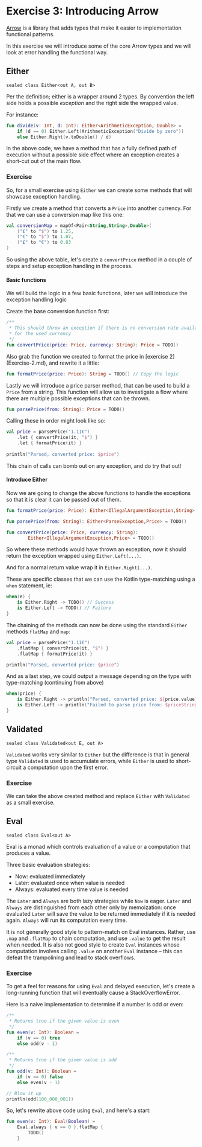 # Exercise 3: Introducing Arrow

[Arrow](https://arrow-kt.io/docs/quickstart/) is a library that adds types that
make it easier to implementation functional patterns.

In this exercise we will introduce some of the core Arrow types and we will 
look at error handling the functional way.

## Either
`sealed class Either<out A, out B>`

Per the definition; either is a wrapper around 2 types. By convention the left
side holds a possible _exception_ and the right side the wrapped value.

For instance:
```kotlin
fun divide(v: Int, d: Int): Either<ArithmeticException, Double> =
    if (d == 0) Either.Left(ArithmeticException("Divide by zero"))
    else Either.Right(v.toDouble() / d)
```

In the above code, we have a method that has a fully defined path of execution
without a possible side effect where an exception creates a short-cut out of
the main flow.

### Exercise 
So, for a small exercise using `Either` we can create some methods that will 
showcase exception handling.

Firstly we create a method that converts a `Price` into another currency.
For that we can use a conversion map like this one:
```kotlin
val conversionMap = mapOf<Pair<String,String>,Double>(
    ("£" to "$") to 1.25,
    ("€" to "$") to 1.07,
    ("£" to "€") to 0.83
)
```

So using the above table, let's create a `convertPrice` method in a couple 
of steps and setup exception handling in the process.

#### Basic functions
We will build the logic in a few basic functions, later we will introduce 
the exception handling logic

Create the base conversion function first:
```kotlin
/**
 * This should throw an exception if there is no conversion rate available 
 * for the used currency
 */
fun convertPrice(price: Price, currency: String): Price = TODO()
```

Also grab the function we created to format the price in [exercise 2]
(Exercise-2.md), and rewrite it a little:
```kotlin
fun formatPrice(price: Price): String = TODO() // Copy the logic
```

Lastly we will introduce a price parser method, that can be used to build a 
`Price` from a string. This function will allow us to investigate a flow where
there are multiple possible exceptions that can be thrown.
```kotlin
fun parsePrice(from: String): Price = TODO()
```

Calling these in order might look like so:
```kotlin
val price = parsePrice("1.11€")
    .let { convertPrice(it, "$") }
    .let { formatPrice(it) }
    
println("Parsed, converted price: $price")
```

This chain of calls can bomb out on any exception, and do try that out!

#### Introduce Either

Now we are going to change the above functions to handle the exceptions so 
that it is clear it can be passed out of them.

```kotlin
fun formatPrice(price: Price): Either<IllegalArgumentException,String> = TODO()

fun parsePrice(from: String): Either<ParseException,Price> = TODO()

fun convertPrice(price: Price, currency: String): 
        Either<IllegalArgumentException,Price> = TODO()
```

So where these methods would have thrown an exception, now it should return 
the exception wrapped using `Either.Left(...)`. 

And for a normal return value wrap it in `Either.Right(...)`.

These are specific classes that we can use the Kotlin type-matching using a 
`when` statement, ie:
```kotlin
when(e) {
    is Either.Right -> TODO() // Success
    is Either.Left -> TODO() // Failure
}
```

The chaining of the methods can now be done using the standard `Either` 
methods `flatMap` and `map`:
```kotlin
val price = parsePrice("1.11€")
    .flatMap { convertPrice(it, "$") }
    .flatMap { formatPrice(it) }

println("Parsed, converted price: $price")
```

And as a last step, we could output a message depending on the type with 
type-matching (continuing from above)
```kotlin
when(price) {
    is Either.Right -> println("Parsed, converted price: ${price.value}")
    is Either.Left -> println("Failed to parse price from: $priceString. Failure: ${price.left()}") // Failure
}
```

## Validated
`sealed class Validated<out E, out A>`

`Validated` works very similar to `Either` but the difference is that in general 
type `Validated` is used to accumulate errors, while `Either` is used to 
short-circuit a computation upon the first error.

### Exercise
We can take the above created method and replace `Either` with `Validated` 
as a small exercise.

## Eval
`sealed class Eval<out A>`

Eval is a monad which controls evaluation of a value or a computation that 
produces a value.

Three basic evaluation strategies:
- Now: evaluated immediately
- Later: evaluated once when value is needed
- Always: evaluated every time value is needed

The `Later` and `Always` are both lazy strategies while `Now` is eager. `Later` 
and `Always` are distinguished from each other only by memoization: once 
evaluated `Later` will save the value to be returned immediately if it is 
needed again. `Always` will run its computation every time.

It is not generally good style to pattern-match on Eval instances. Rather, use 
`.map` and `.flatMap` to chain computation, and use `.value` to get the result 
when needed. It is also not good style to create `Eval` instances whose 
computation involves calling `.value` on another `Eval` instance – this can 
defeat the trampolining and lead to stack overflows.

### Exercise

To get a feel for reasons for using `Eval` and delayed execution, let's 
create a long-running function that will eventually cause a StackOverflowError.

Here is a naive implementation to determine if a number is odd or even:
```kotlin
/**
 * Returns true if the given value is even
 */
fun even(v: Int): Boolean =
    if (v == 0) true
    else odd(v - 1)

/**
 * Returns true if the given value is odd
 */
fun odd(v: Int): Boolean =
    if (v == 0) false
    else even(v - 1)

// Blow it up
println(odd(100_000_001))
```

So, let's rewrite above code using `Eval`, and here's a start:
```kotlin
fun even(v: Int): Eval(Boolean) =
    Eval.always { v == 0 }.flatMap {
        TODO()
    }

```